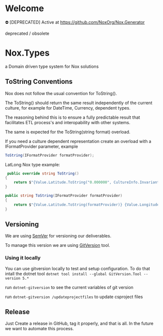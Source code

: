 # Welcome

:no_entry: [DEPRECATED] Active at https://github.com/NoxOrg/Nox.Generator

deprecated / obsolete

# Nox.Types

a Domain driven type system for Nox solutions

## ToString Conventions

Nox does not follow the usual convention for ToString().

The ToString() should return the same result independently of the current culture, for example for DateTime, Currency, dependent types.

The reasoning behind this is to ensure a fully predictable result that facilitates ETL process's and interopability with other systems.

The same is expected for the ToString(string format) overload.

If you need a culture dependent representation create an overload with a IFormatProvider parameter, example

```c#
ToString(IFormatProvider formatProvider);
```

LatLong Nox type example:

```c#
 public override string ToString()
{
    return $"{Value.Latitude.ToString("0.000000", CultureInfo.InvariantCulture)} {Value.Longitude.ToString("0.000000", CultureInfo.InvariantCulture)}";
}

public string ToString(IFormatProvider formatProvider)
{
    return $"{Value.Latitude.ToString(formatProvider)} {Value.Longitude.ToString(formatProvider)}";
}
```

## Versioning

We are using [SemVer](https://semver.org/) for versioning our deliverables.

To manage this version we are using [GitVersion](https://github.com/GitTools/GitVersion) tool.

### Using it locally

You can use gitversion locally to test and setup configuration. To do that intall the dotnet tool `dotnet tool install --global GitVersion.Tool --version 5.*`

run `dotnet-gitversion` to see the current variables of git version

run `dotnet-gitversion /updateprojectfiles` to update csproject files

## Release

Just Create a release in GitHub, tag it properly, and that is all. In the future we want to automate this process.
